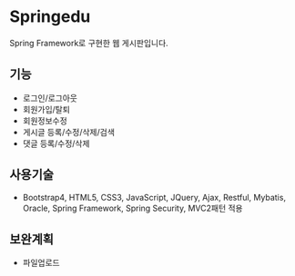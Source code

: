 Springedu
==================
Spring Framework로 구현한 웹 게시판입니다.

 기능
------------------
* 로그인/로그아웃
* 회원가입/탈퇴
* 회원정보수정
* 게시글 등록/수정/삭제/검색
* 댓글 등록/수정/삭제

 사용기술
------------------
* Bootstrap4, HTML5, CSS3, JavaScript, JQuery, Ajax, Restful, Mybatis, Oracle, Spring Framework, Spring Security, MVC2패턴 적용


 보완계획
------------------
* 파일업로드

</hr>
